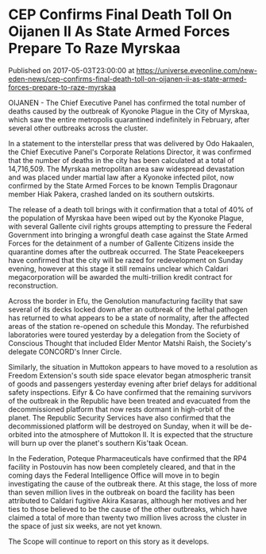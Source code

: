 # CEP Confirms Final Death Toll On Oijanen II As State Armed Forces Prepare To Raze Myrskaa
Published on 2017-05-03T23:00:00 at https://universe.eveonline.com/new-eden-news/cep-confirms-final-death-toll-on-oijanen-ii-as-state-armed-forces-prepare-to-raze-myrskaa

OIJANEN - The Chief Executive Panel has confirmed the total number of deaths caused by the outbreak of Kyonoke Plague in the City of Myrskaa, which saw the entire metropolis quarantined indefinitely in February, after several other outbreaks across the cluster.

In a statement to the interstellar press that was delivered by Odo Hakaalen, the Chief Executive Panel's Corporate Relations Director, it was confirmed that the number of deaths in the city has been calculated at a total of 14,716,509. The Myrskaa metropolitan area saw widespread devastation and was placed under martial law after a Kyonoke infected pilot, now confirmed by the State Armed Forces to be known Templis Dragonaur member Hiak Pakera, crashed landed on its southern outskirts.

The release of a death toll brings with it confirmation that a total of 40% of the population of Myrskaa have been wiped out by the Kyonoke Plague, with several Gallente civil rights groups attempting to pressure the Federal Government into bringing a wrongful death case against the State Armed Forces for the detainment of a number of Gallente Citizens inside the quarantine domes after the outbreak occurred. The State Peacekeepers have confirmed that the city will be razed for redevelopment on Sunday evening, however at this stage it still remains unclear which Caldari megacorporation will be awarded the multi-trillion kredit contract for reconstruction.

Across the border in Efu, the Genolution manufacturing facility that saw several of its decks locked down after an outbreak of the lethal pathogen has returned to what appears to be a state of normality, after the affected areas of the station re-opened on schedule this Monday. The refurbished laboratories were toured yesterday by a delegation from the Society of Conscious Thought that included Elder Mentor Matshi Raish, the Society's delegate CONCORD's Inner Circle.

Similarly, the situation in Muttokon appears to have moved to a resolution as Freedom Extension's south side space elevator began atmospheric transit of goods and passengers yesterday evening after brief delays for additional safety inspections. Eifyr & Co have confirmed that the remaining survivors of the outbreak in the Republic have been treated and evacuated from the decommissioned platform that now rests dormant in high-orbit of the planet. The Republic Security Services have also confirmed that the decommissioned platform will be destroyed on Sunday, when it will be de-orbited into the atmosphere of Muttokon II. It is expected that the structure will burn up over the planet's southern Kis'taak Ocean.

In the Federation, Poteque Pharmaceuticals have confirmed that the RP4 facility in Postouvin has now been completely cleared, and that in the coming days the Federal Intelligence Office will move in to begin investigating the cause of the outbreak there. At this stage, the loss of more than seven million lives in the outbreak on board the facility has been attributed to Caldari fugitive Akira Kasaras, although her motives and her ties to those believed to be the cause of the other outbreaks, which have claimed a total of more than twenty two million lives across the cluster in the space of just six weeks, are not yet known.

The Scope will continue to report on this story as it develops.
